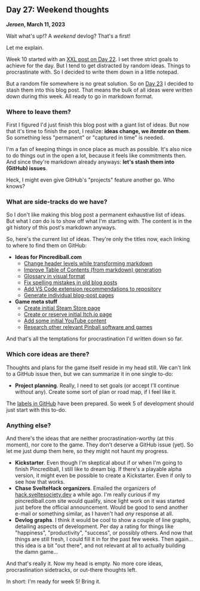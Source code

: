 ## Day 27: Weekend thoughts

**_Jeroen_, March 11, 2023**

Wait what's up!?
A _weekend_ devlog?
That's a first!

Let me explain.

Week 10 started with an [XXL post on Day 22](#post-2023-03-06).
I set three strict goals to achieve for the day.
But I tend to get distracted by random ideas.
Things to procrastinate with.
So I decided to write them down in a little notepad.

But a random file somewhere is no great solution.
So on [Day 23](#post-2023-03-07) I decided to stash them into this blog post.
That means the bulk of all ideas were written down during this week.
All ready to go in markdown format.

### Where to leave them?

First I figured I'd just finish this blog post with a giant list of ideas.
But now that it's time to finish the post, I realize: **ideas change, we _iterate_ on them**.
So something less "permanent" or "captured in time" is needed.

I'm a fan of keeping things in once place as much as possible.
It's also nice to do things out in the open a lot, because it feels like commitments then.
And since they're markdown already anyways: **let's stash them into (GitHub) issues**.

Heck, I might even give GitHub's "projects" feature another go.
Who knows?

### What are side-tracks do we have?

So I don't like making this blog post a permanent exhaustive list of ideas.
But what I _can_ do is to show off what I'm starting with.
The content is in the git history of this post's markdown anyways.

So, here's the current list of ideas.
They're only the titles now, each linking to where to find them on GitHub:

- **Ideas for Pincrediball.com**
  - [Change header levels while transforming markdown](https://github.com/pincrediball/pincrediball.com/issues/1)
  - [Improve Table of Contents (from markdown) generation](https://github.com/pincrediball/pincrediball.com/issues/2)
  - [Glossary in visual format](https://github.com/pincrediball/pincrediball.com/issues/3)
  - [Fix spelling mistakes in old blog posts](https://github.com/pincrediball/pincrediball.com/issues/4)
  - [Add VS Code extension recommendations to repository](https://github.com/pincrediball/pincrediball.com/issues/5)
  - [Generate individual blog-post pages](https://github.com/pincrediball/pincrediball.com/issues/6)
- **Game meta stuff**
  - [Create initial Steam Store page](https://github.com/pincrediball/pincrediball/issues/1)
  - [Create or reserve initial Itch.io page](https://github.com/pincrediball/pincrediball/issues/2)
  - [Add some initial YouTube content](https://github.com/pincrediball/pincrediball/issues/3)
  - [Research other relevant Pinball software and games](https://github.com/pincrediball/pincrediball/issues/4)

And that's all the temptations for procrastination I'd written down so far.

### Which core ideas are there?

Thoughts and plans for the game itself reside in my head still.
We can't link to a GitHub issue then, but we can summarize it in one single to-do:

- **Project planning**.
  Really, I need to set goals (or accept I'll continue without any).
  Create some sort of plan or road map, if I feel like it.

The [labels in GitHub](https://github.com/pincrediball/pincrediball/labels) have been prepared.
So week 5 of development should just start with this to-do.

### Anything else?

And there's the ideas that are neither procrastination-worthy (at this moment), nor core to the game.
They don't deserve a GitHub issue (yet).
So let me just dump them here, so they might not haunt my progress.

- **Kickstarter**.
  Even though I'm skeptical about if or when I'm going to finish Pincrediball, I still like to dream big.
  If there's a playable alpha version, it might even be possible to create a Kickstarter.
  Even if only to see how that works.
- **Chase SvelteHack organizers**.
  Emailed the organizers of [hack.sveltesociety.dev](https://hack.sveltesociety.dev/) a while ago.
  I'm really curious if my pincrediball.com site would qualify, since light work on it was started just before the official announcement.
  Would be good to send another e-mail or something similar, as I haven't had _any_ response at all.
- **Devlog graphs**.
  I think it would be cool to show a couple of line graphs, detailing aspects of development.
  Per day a rating for things like "happiness", "productivity", "success", or possibly others.
  And now that things are still fresh, I could fill it in for the past few weeks.
  Then again... this idea is a bit "out there", and not relevant at all to actually building the damn game...

And that's really it.
Now my head is empty.
No more core ideas, procrastination sidetracks, or out-there thoughts left.

In short: I'm ready for week 5!
Bring it.
